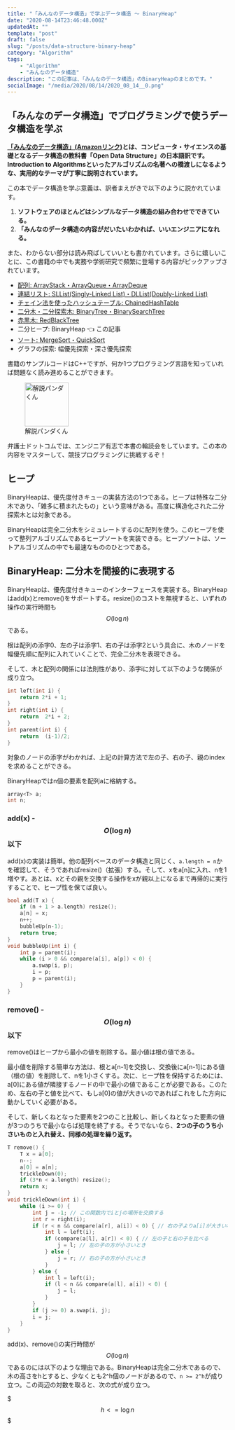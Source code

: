 ```yaml
---
title: "「みんなのデータ構造」で学ぶデータ構造 〜 BinaryHeap"
date: "2020-08-14T23:46:48.000Z"
updatedAt: ""
template: "post"
draft: false
slug: "/posts/data-structure-binary-heap"
category: "Algorithm"
tags:
    - "Algorithm"
    - "みんなのデータ構造"
description: "この記事は、「みんなのデータ構造」のBinaryHeapのまとめです。"
socialImage: "/media/2020/08/14/2020_08_14__0.png"
---
```


## 「みんなのデータ構造」でプログラミングで使うデータ構造を学ぶ
**[「みんなのデータ構造」(Amazonリンク)](https://amzn.to/3gw6G55)とは、コンピュータ・サイエンスの基礎となるデータ構造の教科書「Open Data Structure」の日本語訳です。Introduction to Algorithmsといったアルゴリズムの名著への橋渡しになるような、実用的なテーマが丁寧に説明されています。**

この本でデータ構造を学ぶ意義は、訳者まえがきで以下のように説かれています。

1. **ソフトウェアのほとんどはシンプルなデータ構造の組み合わせでできている。**
1. **「みんなのデータ構造の内容がだいたいわかれば、いいエンジニアになれる。**

また、わからない部分は読み飛ばしていいとも書かれています。さらに嬉しいことに、この書籍の中でも実務や学術研究で頻繁に登場する内容がピックアップされています。

- [配列: ArrayStack・ArrayQueue・ArrayDeque](/posts/data-structure-array)
- [連結リスト: SLList(Singly-Linked List)・DLList(Doubly-Linked List)](/posts/data-structure-linked-list)
- [チェイン法を使ったハッシュテーブル: ChainedHashTable](/posts/data-structure-hash-table)
- [二分木・二分探索木: BinaryTree・BinarySearchTree](/posts/data-structure-binary-tree)
- [赤黒木: RedBlackTree](/posts/data-structure-red-black-tree)
- 二分ヒープ: BinaryHeap 👈 この記事
- [ソート: MergeSort・QuickSort](/posts/data-structure-sort-algorithms)
- グラフの探索: 幅優先探索・深さ優先探索

書籍のサンプルコードはC++ですが、何か1つプログラミング言語を知っていれば問題なく読み進めることができます。

<div class="explain">
  <figure class="explain__figure">
    <div class="explain__figureWrapper">
      <img class="explain__figureImage" src="/photo.jpg" alt="解説パンダくん" width="100" height="100" data-lazy-loaded="true">
    </div>
    <figcaption class="explain__figureCaption">解説パンダくん</figcaption>
  </figure>
  <div class="explain__paragraphWrapper">
    <p class="explain__paragraphContent">弁護士ドットコムでは、エンジニア有志で本書の輪読会をしています。この本の内容をマスターして、競技プログラミングに挑戦するぞ！</p>
  </div>
</div>

## ヒープ
BinaryHeapは、優先度付きキューの実装方法の1つである。ヒープは特殊な二分木であり、「雑多に積まれたもの」という意味がある。高度に構造化された二分探索木とは対象である。

BinaryHeapは完全二分木をシミュレートするのに配列を使う。このヒープを使って整列アルゴリズムであるヒープソートを実装できる。ヒープソートは、ソートアルゴリズムの中でも最速なもののひとつである。

## BinaryHeap: 二分木を間接的に表現する
BinaryHeapは、優先度付きキューのインターフェースを実装する。BinaryHeapはadd(x)とremove()をサポートする。resize()のコストを無視すると、いずれの操作の実行時間も $$O(\log n)$$ である。

根は配列の添字0、左の子は添字1、右の子は添字2という具合に、木のノードを幅優先順に配列に入れていくことで、完全二分木を表現できる。

そして、木と配列の関係には法則性があり、添字iに対して以下のような関係が成り立つ。

```cpp
int left(int i) {
	return 2*i + 1;
}
int right(int i) {
	return  2*i + 2;
}
int parent(int i) {
	return  (i-1)/2;
}
```

対象のノードの添字がわかれば、上記の計算方法で左の子、右の子、親のindexを求めることができる。

BinaryHeapではn個の要素を配列aに格納する。

```cpp
array<T> a;
int n;
```

### add(x) - $$O(\log n)$$ 以下
add(x)の実装は簡単。他の配列ベースのデータ構造と同じく、`a.length = n`かを確認して、そうであればresize()（拡張）する。そして、xをa[n]に入れ、nを1増やす。あとは、xとその親を交換する操作をxが親以上になるまで再帰的に実行することで、ヒープ性を保てば良い。

```cpp
bool add(T x) {
	if (n + 1 > a.length) resize();
	a[n] = x;
	n++;
	bubbleUp(n-1);
	return true;
}
void bubbleUp(int i) {
	int p = parent(i);
	while (i > 0 && compare(a[i], a[p]) < 0) {
		a.swap(i, p);
		i = p;
		p = parent(i);
	}
}
```

### remove() - $$O(\log n)$$ 以下
remove()はヒープから最小の値を削除する。最小値は根の値である。

最小値を削除する簡単な方法は、根とa[n-1]を交換し、交換後にa[n-1]にある値（根の値）を削除して、nを1小さくする。次に、ヒープ性を保持するためには、a[0]にある値が隣接するノードの中で最小の値であることが必要である。このため、左右の子と値を比べて、もしa[0]の値が大きいのであればこれをした方向に動かしていく必要がある。

そして、新しくねとなった要素を2つのこと比較し、新しくねとなった要素の値が3つのうちで最小ならば処理を終了する。そうでないなら、**2つの子のうち小さいものと入れ替え、同様の処理を繰り返す。**

```cpp
T remove() {
	T x = a[0];
	n--;
	a[0] = a[n];
	trickleDown(0);
	if (3*n < a.length) resize();
	return x;
}
void trickleDown(int i) {
	while (i >= 0) {
		int j = -1; // この関数内でiとjの場所を交換する
		int r = right(i);
		if (r < n && compare(a[r], a[i]) < 0) { // 右の子よりa[i]が大きい場合
			int l = left(i);
			if (compare(a[l], a[r]) < 0) { // 左の子と右の子を比べる
				j = l; // 左の子の方が小さいとき
			} else {
				j = r; // 右の子の方が小さいとき
			}
		} else {
			int l = left(i);
			if (l < n && compare(a[l], a[i]) < 0) {
				j = l;
			}
		}
		if (j >= 0) a.swap(i, j);
		i = j;
	}
}
```

add(x)、remove()の実行時間が $$O(\log n)$$ であるのには以下のような理由である。BinaryHeapは完全二分木であるので、木の高さをhとすると、少なくとも2^h個のノードがあるので、`n >= 2^h`が成り立つ。この両辺の対数を取ると、次の式が成り立つ。

$$$
h <= \log n
$$$
